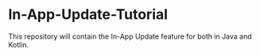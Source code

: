 # In-App-Update-Tutorial
This repository will contain the In-App Update feature for both in Java and Kotlin.
